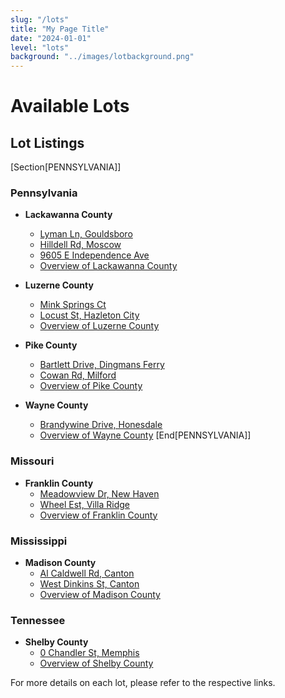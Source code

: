```yaml
---
slug: "/lots"
title: "My Page Title"
date: "2024-01-01"
level: "lots"
background: "../images/lotbackground.png"
---
```


# Available Lots

## Lot Listings

[Section[PENNSYLVANIA]]
### Pennsylvania
- **Lackawanna County**
  - [Lyman Ln, Gouldsboro](states/pennsylvania/counties/lackawanna-county/lyman-ln-gouldsboro/)
  - [Hilldell Rd, Moscow](states/pennsylvania/counties/lackawanna-county/hilldell-rd-moscow/)
  - [9605 E Independence Ave](states/pennsylvania/counties/lackawanna-county/9605-e-independence-ave/)
  - [Overview of Lackawanna County](states/pennsylvania/counties/lackawanna-county/lackawanna-county.md)

- **Luzerne County**
  - [Mink Springs Ct](states/pennsylvania/counties/luzerne-county/mink-springs-ct/)
  - [Locust St, Hazleton City](states/pennsylvania/counties/luzerne-county/locust-st-hazleton-city/)
  - [Overview of Luzerne County](states/pennsylvania/counties/luzerne-county/luzerne-county.md)

- **Pike County**
  - [Bartlett Drive, Dingmans Ferry](states/pennsylvania/counties/pike-county/bartlett-drive-dingmans-ferry/)
  - [Cowan Rd, Milford](states/pennsylvania/counties/pike-county/cowan-rd-milford/)
  - [Overview of Pike County](states/pennsylvania/counties/pike-county/pike-county.md)

- **Wayne County**
  - [Brandywine Drive, Honesdale](states/pennsylvania/counties/wayne-county/brandywine-drive-honesdale/)
  - [Overview of Wayne County](states/pennsylvania/counties/wayne-county/wayne-county.md)
[End[PENNSYLVANIA]]

### Missouri
- **Franklin County**
  - [Meadowview Dr, New Haven](states/missouri/counties/franklin-county/meadowview-dr-new-haven/)
  - [Wheel Est, Villa Ridge](states/missouri/counties/franklin-county/wheel-est-villa-ridge/)
  - [Overview of Franklin County](states/missouri/counties/franklin-county/franklin-county.md)

### Mississippi
- **Madison County**
  - [Al Caldwell Rd, Canton](states/mississippi/counties/madison-county/al-caldwell-rd-canton/)
  - [West Dinkins St, Canton](states/mississippi/counties/madison-county/west-dinkins-st-canton/)
  - [Overview of Madison County](states/mississippi/counties/madison-county/madison-county.md)

### Tennessee
- **Shelby County**
  - [0 Chandler St, Memphis](states/tennessee/counties/shelby-county/0-chandler-st-memphis/)
  - [Overview of Shelby County](states/tennessee/counties/shelby-county/shelby-county.md)

For more details on each lot, please refer to the respective links.

